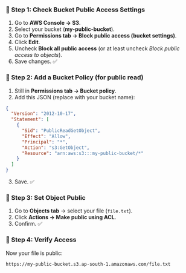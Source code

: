 ### 🔹 Step 1: Check Bucket Public Access Settings

1. Go to **AWS Console → S3**.
2. Select your bucket (**my-public-bucket**).
3. Go to **Permissions tab → Block public access (bucket settings)**.
4. Click **Edit**.
5. Uncheck **Block all public access** (or at least uncheck *Block public access to objects*).
6. Save changes. ✅



### 🔹 Step 2: Add a Bucket Policy (for public read)

1. Still in **Permissions tab → Bucket policy**.
2. Add this JSON (replace with your bucket name):

```json
{
  "Version": "2012-10-17",
  "Statement": [
    {
      "Sid": "PublicReadGetObject",
      "Effect": "Allow",
      "Principal": "*",
      "Action": "s3:GetObject",
      "Resource": "arn:aws:s3:::my-public-bucket/*"
    }
  ]
}
```

3. Save. ✅



### 🔹 Step 3: Set Object Public

1. Go to **Objects tab** → select your file (`file.txt`).
2. Click **Actions → Make public using ACL**.
3. Confirm. ✅



### 🔹 Step 4: Verify Access

Now your file is public:

```
https://my-public-bucket.s3.ap-south-1.amazonaws.com/file.txt
```



